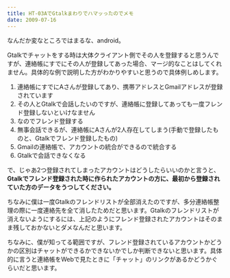 ```yaml
---
title: HT-03AでGtalkまわりでハマッったのでメモ
date: 2009-07-16
---
```

なんだか変なところではまるな、android。

Gtalkでチャットをする時は大体クライアント側でその人を登録すると思うんですが、連絡帳にすでにその人が登録してあった場合、マージ的なことはしてくれません。具体的な例で説明した方がわかりやすいと思うので具体例しめします。

<ol>
<li>連絡帳にすでにAさんが登録してあり、携帯アドレスとGmailアドレスが登録されています</li>
<li>その人とGtalkで会話したいのですが、連絡帳に登録してあっても一度フレンド登録しないといけなません</li>
<li>なのでフレンド登録する</li>
<li>無事会話できるが、連絡帳にAさんが2人存在してしまう(手動で登録したものと、Gtalkでフレンド登録したもの)</li>
<li>Gmailの連絡帳で、アカウントの統合ができるので統合する</li>
<li>Gtalkで会話できなくなる</li>
</ol>

で、じゃあ2つ登録されてしまったアカウントはどうしたらいいのかと言うと、<strong>Gtalkでフレンド登録された時に作られたアカウントの方に、最初から登録されていた方のデータをうつしてください。</strong>

ちなみに僕は一度Gtalkのフレンドリストが全部消えたのですが、多分連絡帳整理の際に一度連絡先を全て消したためだと思います。Gtalkのフレンドリストが消えないようにするには、上記のようにフレンド登録されたアカウントはそのまま残しておかないとダメなんだと思います。

ちなみに、僕が知ってる範囲ですが、フレンド登録されているアカウントかどうかの区別はチャットができるかできないかでしか判断できないと思います。具体的に言うと連絡帳をWebで見たときに「チャット」のリンクがあるかどうかぐらいだと思います。